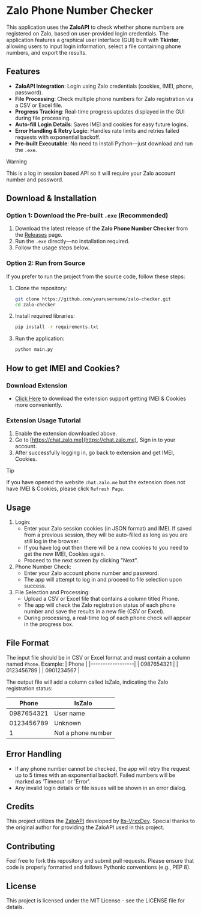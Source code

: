 # Zalo Phone Number Checker
This application uses the **ZaloAPI** to check whether phone numbers are registered on Zalo, based on user-provided login credentials. The application features a graphical user interface (GUI) built with **Tkinter**, allowing users to input login information, select a file containing phone numbers, and export the results.
## Features
- **ZaloAPI Integration**: Login using Zalo credentials (cookies, IMEI, phone, password).
- **File Processing**: Check multiple phone numbers for Zalo registration via a CSV or Excel file.
- **Progress Tracking**: Real-time progress updates displayed in the GUI during file processing.
- **Auto-fill Login Details**: Saves IMEI and cookies for easy future logins.
- **Error Handling & Retry Logic**: Handles rate limits and retries failed requests with exponential backoff.
- **Pre-built Executable**: No need to install Python—just download and run the `.exe`.
> [!WARNING]  
> This is a log in session based API so it will require your Zalo account number and password.
## Download & Installation
### Option 1: Download the Pre-built `.exe` (Recommended)
1. Download the latest release of the **Zalo Phone Number Checker** from the [Releases](https://github.com/yourusername/zalo-checker/releases) page.
2. Run the `.exe` directly—no installation required.
3. Follow the usage steps below.
### Option 2: Run from Source
If you prefer to run the project from the source code, follow these steps:
1. Clone the repository:
     ```bash
     git clone https://github.com/yourusername/zalo-checker.git
     cd zalo-checker
2. Install required libraries:
    ```bash
    pip install -r requirements.txt   
3. Run the application:
    ```bash
    python main.py
## How to get IMEI and Cookies?
### Download Extension
- [Click Here](https://drive.google.com/file/d/18_-8ruYOVa89JkHdr3muGj3kGWxwt6mc/view?usp=drive_link) to download the extension support getting IMEI & Cookies more conveniently.
### Extension Usage Tutorial
1. Enable the extension downloaded above.
2. Go to [https://chat.zalo.me](https://chat.zalo.me), Sign in to your account.
3. After successfully logging in, go back to extension and get IMEI, Cookies.
> [!TIP]
If you have opened the website ``chat.zalo.me`` but the extension does not have IMEI & Cookies, please click ``Refresh Page``.
## Usage
  1. Login:
      * Enter your Zalo session cookies (in JSON format) and IMEI. If saved from a previous session, they will be auto-filled as long as you are still log in the browser.
      * If you have log out then there will be a new cookies to you need to get the new IMEI, Cookies again.
      * Proceed to the next screen by clicking "Next".
  2. Phone Number Check:
      * Enter your Zalo account phone number and password.
      * The app will attempt to log in and proceed to file selection upon success.
  3. File Selection and Processing:
      * Upload a CSV or Excel file that contains a column titled Phone.
      * The app will check the Zalo registration status of each phone number and save the results in a new file (CSV or Excel).
      * During processing, a real-time log of each phone check will appear in the progress box.
## File Format
The input file should be in CSV or Excel format and must contain a column named ``Phone``. Example:
| Phone            |
|------------------|
| 0987654321       |
| 0123456789       |
| 0901234567       |

The output file will add a column called IsZalo, indicating the Zalo registration status:

|Phone	|IsZalo|
|--------|-------|
|0987654321	|User name |
|0123456789|	Unknown|
|1|Not a phone number|
## Error Handling
  * If any phone number cannot be checked, the app will retry the request up to 5 times with an exponential backoff. Failed numbers will be marked as 'Timeout' or 'Error'.
  * Any invalid login details or file issues will be shown in an error dialog.
    
## Credits
This project utilizes the [ZaloAPI](https://github.com/Its-VrxxDev/zlapi) developed by [Its-VrxxDev](https://github.com/Its-VrxxDev). 
Special thanks to the original author for providing the ZaloAPI used in this project.
## Contributing
Feel free to fork this repository and submit pull requests. Please ensure that code is properly formatted and follows Pythonic conventions (e.g., PEP 8).
## License
This project is licensed under the MIT License - see the LICENSE file for details.